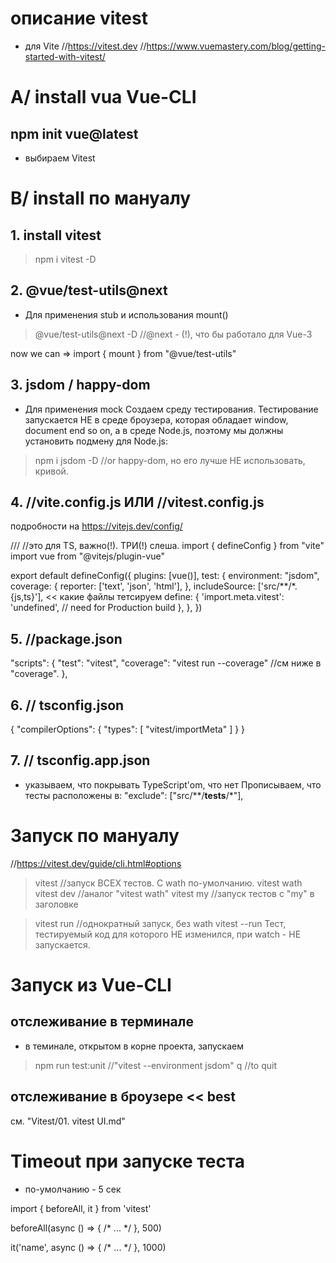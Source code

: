 # описание vitest
- для Vite
//https://vitest.dev
//https://www.vuemastery.com/blog/getting-started-with-vitest/


# A/ install vua Vue-CLI
## npm init vue@latest
- выбираем Vitest





# B/ install по мануалу
## 1. install vitest 
> npm i vitest -D


## 2. @vue/test-utils@next 
- Для применения stub и использования mount()
> @vue/test-utils@next -D   //@next - (!), что бы работало для Vue-3

now we can =>
import { mount } from "@vue/test-utils"


## 3. jsdom / happy-dom
- Для применения mock
Создаем среду тестирования.
Тестирование запускается НЕ в среде броузера, которая обладает window, document end so on,
а в среде Node.js,
поэтому мы должны установить подмену для Node.js:

> npm i jsdom  -D       //or happy-dom, но его лучше НЕ использовать, кривой.





## 4. //vite.config.js ИЛИ //vitest.config.js
подробности на https://vitejs.dev/config/

/// <reference types="vitest" />           //это для TS, важно(!).  ТРИ(!) слеша.
import { defineConfig } from "vite"
import vue from "@vitejs/plugin-vue"

export default defineConfig({
  plugins: [vue()],
  test: {
    environment: "jsdom",
    coverage: {
      reporter: ['text', 'json', 'html'],
    },
    includeSource: ['src/**/*.{js,ts}'],     << какие файлы тетсируем
    define: {
     'import.meta.vitest': 'undefined',      // need for Production build
    },
  },
})




## 5. //package.json
"scripts": {
   "test": "vitest",
   "coverage": "vitest run --coverage"      //см ниже в "coverage".
 },



## 6. // tsconfig.json
{
  "compilerOptions": {
    "types": [
      "vitest/importMeta"
    ]
  }
}


## 7. // tsconfig.app.json
- указываем, что покрывать TypeScript'om, что нет
  Прописываем, что тесты расположены в:
  "exclude": ["src/**/__tests__/*"],






# Запуск по мануалу
//https://vitest.dev/guide/cli.html#options

> vitest            //запуск ВСЕХ тестов. С wath по-умолчанию.
> vitest wath
> vitest dev       //аналог "vitest wath"
> vitest my        //запуск тестов с "my" в заголовке

> vitest run        //однократный запуск, без wath
> vitest --run
Тест, тестируемый код для которого НЕ изменился, при watch - НЕ запускается.





# Запуск из Vue-CLI
## отслеживание в терминале
- в теминале, открытом в корне проекта, запускаем
> npm run test:unit     //"vitest --environment jsdom"
> q                    //to quit

## отслеживание в броузере     << best
см. "Vitest/01. vitest UI.md"





# Timeout при запуске теста
- по-умолчанию - 5 сек

import { beforeAll, it } from 'vitest'

beforeAll(async () => { /* ... */ }, 500)

it('name', async () => { /* ... */ }, 1000)






















